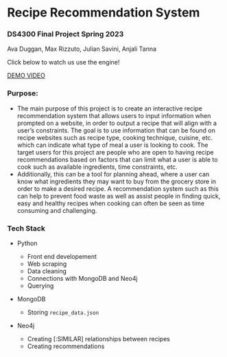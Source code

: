 # Recipe Recommendation System

### DS4300 Final Project Spring 2023
Ava Duggan, Max Rizzuto, Julian Savini, Anjali Tanna

Click below to watch us use the engine!


[DEMO VIDEO](https://drive.google.com/file/d/1TiQC1zzqniXXINrGcj9z7QzKvLYAtVs-/view?usp=sharing)


### Purpose: 
- The main purpose of this project is to create an interactive recipe recommendation system that allows users to input information when prompted on a website, in order to output a recipe that will align with a user’s constraints. The goal is to use information that can be found on recipe websites such as recipe type, cooking technique, cuisine, etc. which can indicate what type of meal a user is looking to cook. The target users for this project are people who are open to having recipe recommendations based on factors that can limit what a user is able to cook such as available ingredients, time constraints, etc. 
- Additionally, this can be a tool for planning ahead, where a user can know what ingredients they may want to buy from the grocery store in order to make a desired recipe. A recommendation system such as this can help to prevent food waste as well as assist people in finding quick, easy and healthy recipes when cooking can often be seen as time consuming and challenging. 

### Tech Stack
- Python 
  - Front end developement
  - Web scraping
  - Data cleaning
  - Connections with MongoDB and Neo4j
  - Querying

- MongoDB
  - Storing `recipe_data.json`

- Neo4j
  - Creating [:SIMILAR] relationships between recipes
  - Creating recommendations
